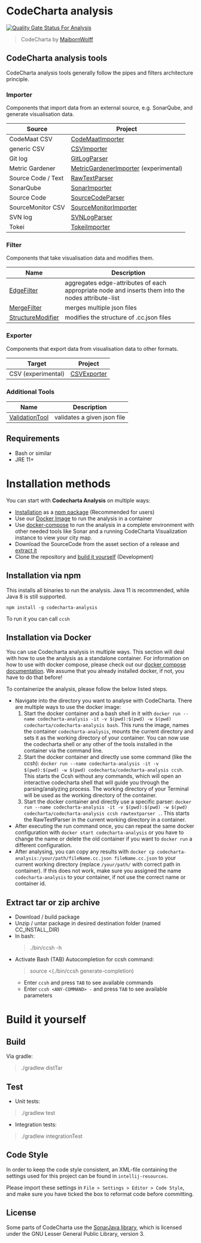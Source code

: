 # CodeCharta analysis

[![Quality Gate Status For Analysis](https://sonarcloud.io/api/project_badges/measure?project=maibornwolff-gmbh_codecharta_analysis&metric=alert_status)](https://sonarcloud.io/summary/new_code?id=maibornwolff-gmbh_codecharta_analysis)

> CodeCharta by [MaibornWolff](https://www.maibornwolff.de)

## CodeCharta analysis tools

CodeCharta analysis tools generally follow the pipes and filters architecture principle.

### Importer

Components that import data from an external source, e.g. SonarQube, and generate visualisation data.

| Source             | Project                                                                          |
| ------------------ | -------------------------------------------------------------------------------- |
| CodeMaat CSV       | [CodeMaatImporter](import/CodeMaatImporter/README.md)                            |
| generic CSV        | [CSVImporter](import/CSVImporter/README.md)                                      |
| Git log            | [GitLogParser](import/GitLogParser/README.md)                                    |
| Metric Gardener    | [MetricGardenerImporter](import/MetricGardenerImporter/README.md) (experimental) |
| Source Code / Text | [RawTextParser](parser/RawTextParser/README.md)                                  |
| SonarQube          | [SonarImporter](import/SonarImporter/README.md)                                  |
| Source Code        | [SourceCodeParser](import/SourceCodeParser/README.md)                            |
| SourceMonitor CSV  | [SourceMonitorImporter](import/CSVImporter/README.md)                            |
| SVN log            | [SVNLogParser](import/SVNLogParser/README.md)                                    |
| Tokei              | [TokeiImporter](import/TokeiImporter/README.md)                                  |

### Filter

Components that take visualisation data and modifies them.

| Name                                                    | Description                                                                                        |
| ------------------------------------------------------- | -------------------------------------------------------------------------------------------------- |
| [EdgeFilter](filter/EdgeFilter/README.md)               | aggregates edge-attributes of each appropriate node and inserts them into the nodes attribute-list |
| [MergeFilter](filter/MergeFilter/README.md)             | merges multiple json files                                                                         |
| [StructureModifier](filter/StructureModifier/README.md) | modifies the structure of .cc.json files                                                           |

### Exporter

Components that export data from visualisation data to other formats.

| Target             | Project                                     |
| ------------------ | ------------------------------------------- |
| CSV (experimental) | [CSVExporter](export/CSVExporter/README.md) |

### Additional Tools

| Name                                             | Description                 |
| ------------------------------------------------ | --------------------------- |
| [ValidationTool](tools/ValidationTool/README.md) | validates a given json file |

## Requirements

-   Bash or similar
-   JRE 11+

# Installation methods

You can start with **Codecharta Analysis** on multiple ways:

-   [Installation](#installation-via-npm) as a [npm package](#installation-via-npm) (Recommended for users)
-   Use our [Docker Image](#installation-via-docker) to run the analysis in a container
-   Use [docker-compose](https://maibornwolff.github.io/codecharta/docs/docker-containers/) to run the analysis in a complete environment with other needed tools like Sonar and a running CodeCharta Visualization instance to view your city map.
-   Download the SourceCode from the asset section of a release and [extract it](#extract-tar-or-zip-archive)
-   Clone the repository and [build it yourself](#build-it-yourself) (Development)

## Installation via npm

This installs all binaries to run the analysis. Java 11 is recommended, while Java 8 is still supported.

`npm install -g codecharta-analysis`

To run it you can call `ccsh`

## Installation via Docker

You can use Codecharta analysis in multiple ways. This section will deal with how to use the analysis as a standalone container. For information on how to use with docker compose, please check out our [docker compose documentation](https://maibornwolff.github.io/codecharta/docs/docker-containers/).
We assume that you already installed docker, if not, you have to do that before!

To containerize the analysis, please follow the below listed steps.

-   Navigate into the directory you want to analyse with CodeCharta. There are multiple ways to use the docker image:
    1. Start the docker container and a bash shell in it with `docker run --name codecharta-analysis -it -v $(pwd):$(pwd) -w $(pwd) codecharta/codecharta-analysis bash`. This runs the image, names the container `codecharta-analysis`, mounts the current directory and sets it as the working directory of your container. You can now use the codecharta shell or any other of the tools installed in the container via the command line.
    2. Start the docker container and directly use some command (like the ccsh): `docker run --name codecharta-analysis -it -v $(pwd):$(pwd) -w $(pwd) codecharta/codecharta-analysis ccsh`. This starts the Ccsh without any commands, which will open an interactive codecharta shell that will guide you through the parsing/analyzing process. The working directory of your Terminal will be used as the working directory of the container.
    3. Start the docker container and directly use a specific parser: `docker run --name codecharta-analysis -it -v $(pwd):$(pwd) -w $(pwd) codecharta/codecharta-analysis ccsh rawtextparser .`. This starts the RawTextParser in the current working directory in a container.
-   After executing the run command once, you can repeat the same docker configuration with `docker start codecharta-analysis` or you have to change the name or delete the old container if you want to `docker run` a different configuration.
-   After analysing, you can copy any results with `docker cp codecharta-analysis:/your/path/fileName.cc.json fileName.cc.json` to your current working directory (replace `/your/path/` with correct path in container). If this does not work, make sure you assigned the name `codecharta-analysis` to your container, if not use the correct name or container id.

## Extract tar or zip archive

-   Download / build package
-   Unzip / untar package in desired destination folder (named CC_INSTALL_DIR)
-   In bash:
    > ./bin/ccsh -h
-   Activate Bash (TAB) Autocompletion for ccsh command:
    > source <(./bin/ccsh generate-completion)
    -   Enter `ccsh` and press `TAB` to see available commands
    -   Enter `ccsh <ANY-COMMAND> -` and press `TAB` to see available parameters

# Build it yourself

## Build

Via gradle:

> ./gradlew distTar

## Test

-   Unit tests:

> ./gradlew test

-   Integration tests:

> ./gradlew integrationTest

## Code Style

In order to keep the code style consistent, an XML-file containing the settings used for this project can be found in `intellij-resources`.

Please import these settings in `File > Settings > Editor > Code Style`, and make sure you have ticked the box to reformat code before committing.

## License

Some parts of CodeCharta use the [SonarJava library](https://github.com/SonarSource/sonar-java/), which is licensed under the GNU Lesser General Public Library, version 3.
